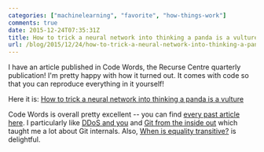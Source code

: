 ```yaml
---
categories: ["machinelearning", "favorite", "how-things-work"]
comments: true
date: 2015-12-24T07:35:31Z
title: How to trick a neural network into thinking a panda is a vulture
url: /blog/2015/12/24/how-to-trick-a-neural-network-into-thinking-a-panda-is-a-vulture/
---
```


I have an article published in Code Words, the Recurse Centre quarterly publication! I'm pretty happy with how it turned out. It comes with code so that you can reproduce everything in it yourself!

Here it is: [How to trick a neural network into thinking a panda is a vulture](https://codewords.recurse.com/issues/five/why-do-neural-networks-think-a-panda-is-a-vulture)

Code Words is overall pretty excellent -- you can find [every past article here](https://codewords.recurse.com/issues). I particularly like [DDoS and you](https://codewords.recurse.com/issues/three/ddos-and-you) and [Git from the inside out](https://codewords.recurse.com/issues/two/git-from-the-inside-out) which taught me a lot about Git internals. Also, [When is equality transitive?](https://codewords.recurse.com/issues/one/when-is-equality-transitive-and-other-floating-point-curiosities) is delightful.